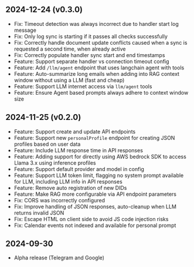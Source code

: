 
2024-12-24 (v0.3.0)
------------------

- Fix: Timeout detection was always incorrect due to handler start log message
- Fix: Only log sync is starting if it passes all checks successfully
- Fix: Correctly handle document update conflicts caused when a sync is requested a second time, when already active
- Fix: Correctly populate handler sync start and end timestamps
- Feature: Support separate handler vs connection timeout config
- Feature: Add `/llm/agent` endpoint that uses langchain agent with tools
- Feature: Auto-summarize long emails when adding into RAG context window without using a LLM (fast and cheap)
- Feature: Support LLM internet access via `llm/agent` tools
- Feature: Ensure Agent based prompts always adhere to context window size

2024-11-25 (v0.2.0)
------------------

- Feature: Support create and update API endpoints
- Feature: Support new `personalProfile` endpoint for creating JSON profiles based on user data
- Feature: Include LLM response time in API responses
- Feature: Adding support for directly using AWS bedrock SDK to access Llama 3.x using inference profiles
- Feature: Support default provider and model in config
- Feature: Support LLM token limit, flagging no system prompt available for LLM, including LLM info in API responses
- Feature: Remove auto registration of new DIDs
- Feature: Make RAG more configurable via API endpoint parameters
- Fix: CORS was incorrectly configured
- Fix: Improve handling of JSON responses, auto-cleanup when LLM returns invalid JSON
- Fix: Escape HTML on client side to avoid JS code injection risks
- Fix: Calendar events not indexed and available for personal prompt

2024-09-30
------------------

- Alpha release (Telegram and Google)